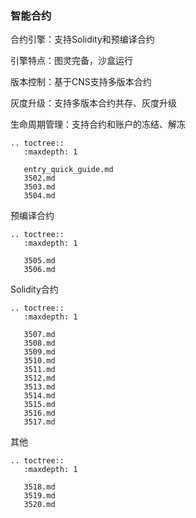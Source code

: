 ### 智能合约

合约引擎：支持Solidity和预编译合约

引擎特点：图灵完备，沙盒运行

版本控制：基于CNS支持多版本合约

灰度升级：支持多版本合约共存、灰度升级

生命周期管理：支持合约和账户的冻结、解冻

```eval_rst
.. toctree::
   :maxdepth: 1

   entry_quick_guide.md
   3502.md
   3503.md
   3504.md
```

预编译合约

```eval_rst
.. toctree::
   :maxdepth: 1

   3505.md
   3506.md
```

Solidity合约

```eval_rst
.. toctree::
   :maxdepth: 1

   3507.md
   3508.md
   3509.md
   3510.md
   3511.md
   3512.md
   3513.md
   3514.md
   3515.md
   3516.md
   3517.md
```

其他

```eval_rst
.. toctree::
   :maxdepth: 1

   3518.md
   3519.md
   3520.md
```